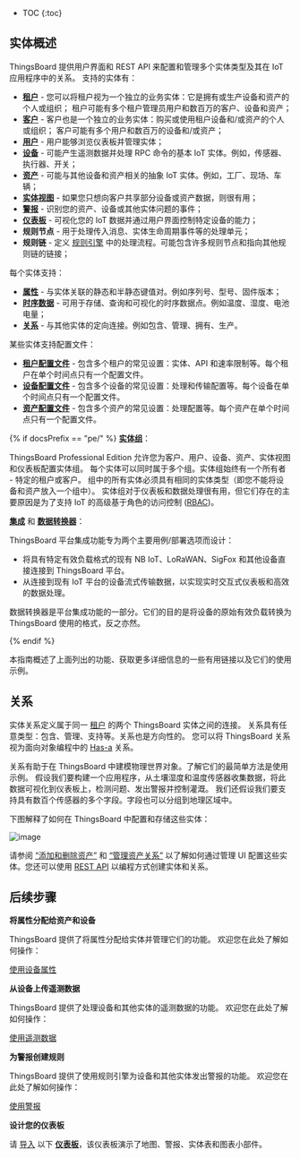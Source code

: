 * TOC
{:toc}

## 实体概述

ThingsBoard 提供用户界面和 REST API 来配置和管理多个实体类型及其在 IoT 应用程序中的关系。
支持的实体有：

- **[租户](/docs/{{docsPrefix}}user-guide/ui/tenants/)** - 您可以将租户视为一个独立的业务实体：它是拥有或生产设备和资产的个人或组织；
租户可能有多个租户管理员用户和数百万的客户、设备和资产；
- **[客户](/docs/{{docsPrefix}}user-guide/ui/customers/)** - 客户也是一个独立的业务实体：购买或使用租户设备和/或资产的个人或组织；
客户可能有多个用户和数百万的设备和/或资产；
- **[用户](/docs/{{docsPrefix}}user-guide/ui/users/)** - 用户能够浏览仪表板并管理实体；
- **[设备](/docs/{{docsPrefix}}user-guide/ui/devices/)** - 可能产生遥测数据并处理 RPC 命令的基本 IoT 实体。例如，传感器、执行器、开关；
- **[资产](/docs/{{docsPrefix}}user-guide/ui/assets/)** - 可能与其他设备和资产相关的抽象 IoT 实体。例如，工厂、现场、车辆；
- **[实体视图](/docs/{{docsPrefix}}user-guide/entity-views/)** - 如果您只想向客户共享部分设备或资产数据，则很有用；
- **[警报](/docs/{{docsPrefix}}user-guide/alarms/)** - 识别您的资产、设备或其他实体问题的事件；
- **[仪表板](/docs/{{docsPrefix}}user-guide/dashboards/)** - 可视化您的 IoT 数据并通过用户界面控制特定设备的能力；
- **规则节点** - 用于处理传入消息、实体生命周期事件等的处理单元；
- **规则链** - 定义 [规则引擎](/docs/{{docsPrefix}}user-guide/rule-engine-2-0/re-getting-started/) 中的处理流程。可能包含许多规则节点和指向其他规则链的链接；

每个实体支持：

- **[属性](/docs/{{docsPrefix}}user-guide/attributes/)** - 与实体关联的静态和半静态键值对。例如序列号、型号、固件版本；
- **[时序数据](/docs/{{docsPrefix}}user-guide/telemetry/)** - 可用于存储、查询和可视化的时序数据点。例如温度、湿度、电池电量；
- **[关系](#relations)** - 与其他实体的定向连接。例如包含、管理、拥有、生产。

某些实体支持配置文件：

- **[租户配置文件](/docs/{{docsPrefix}}user-guide/tenant-profiles/)** - 包含多个租户的常见设置：实体、API 和速率限制等。每个租户在单个时间点只有一个配置文件。
- **[设备配置文件](/docs/{{docsPrefix}}user-guide/device-profiles/)** - 包含多个设备的常见设置：处理和传输配置等。每个设备在单个时间点只有一个配置文件。
- **[资产配置文件](/docs/{{docsPrefix}}user-guide/asset-profiles/)** - 包含多个资产的常见设置：处理配置等。每个资产在单个时间点只有一个配置文件。

{% if docsPrefix == "pe/" %}
**[实体组](/docs/pe/user-guide/groups/)**：

ThingsBoard Professional Edition 允许您为客户、用户、设备、资产、实体视图和仪表板配置实体组。
每个实体可以同时属于多个组。实体组始终有一个所有者 - 特定的租户或客户。
组中的所有实体必须具有相同的实体类型（即您不能将设备和资产放入一个组中）。
实体组对于仪表板和数据处理很有用，但它们存在的主要原因是为了支持 IoT 的高级基于角色的访问控制 ([RBAC](/docs/pe/user-guide/rbac/))。

**[集成](/docs/user-guide/integrations/)** 和 **[数据转换器](/docs/user-guide/integrations/#data-converters)**：

ThingsBoard 平台集成功能专为两个主要用例/部署选项而设计：

- 将具有特定有效负载格式的现有 NB IoT、LoRaWAN、SigFox 和其他设备直接连接到 ThingsBoard 平台。
- 从连接到现有 IoT 平台的设备流式传输数据，以实现实时交互式仪表板和高效的数据处理。

数据转换器是平台集成功能的一部分。它们的目的是将设备的原始有效负载转换为 ThingsBoard 使用的格式，反之亦然。

{% endif %}

本指南概述了上面列出的功能、获取更多详细信息的一些有用链接以及它们的使用示例。

## 关系

实体关系定义属于同一 [租户](/docs/{{docsPrefix}}user-guide/ui/tenants/) 的两个 ThingsBoard 实体之间的连接。
关系具有任意类型：包含、管理、支持等。关系也是方向性的。
您可以将 ThingsBoard 关系视为面向对象编程中的 [Has-a](https://en.wikipedia.org/wiki/Has-a) 关系。

关系有助于在 ThingsBoard 中建模物理世界对象。了解它们的最简单方法是使用示例。
假设我们要构建一个应用程序，从土壤湿度和温度传感器收集数据，将此数据可视化到仪表板上，检测问题、发出警报并控制灌溉。
我们还假设我们要支持具有数百个传感器的多个字段。字段也可以分组到地理区域中。

下图解释了如何在 ThingsBoard 中配置和存储这些实体：

![image](/images/user-guide/entities-and-relations.svg)


请参阅 [“添加和删除资产”](/docs/pe/user-guide/ui/assets/#add-and-delete-assets) 和 [“管理资产关系”](/docs/pe/user-guide/ui/assets/#manage-asset-relations)
以了解如何通过管理 UI 配置这些实体。您还可以使用 [REST API](/docs/reference/rest-client/) 以编程方式创建实体和关系。

## 后续步骤

**将属性分配给资产和设备**

ThingsBoard 提供了将属性分配给实体并管理它们的功能。
欢迎您在此处了解如何操作：
<p><a href="/docs/{{docsPrefix}}user-guide/attributes" class="button">使用设备属性</a></p>


**从设备上传遥测数据**

ThingsBoard 提供了处理设备和其他实体的遥测数据的功能。
欢迎您在此处了解如何操作：
<p><a href="/docs/{{docsPrefix}}user-guide/telemetry" class="button">使用遥测数据</a></p>

**为警报创建规则**

ThingsBoard 提供了使用规则引擎为设备和其他实体发出警报的功能。
欢迎您在此处了解如何操作：
<p><a href="/docs/{{docsPrefix}}user-guide/alarms" class="button">使用警报</a></p>

**设计您的仪表板**

请 [导入](/docs/{{docsPrefix}}user-guide/ui/dashboards/#dashboard-import) 以下 [**仪表板**](/docs/{{docsPrefix}}user-guide/resources/region_fields_dashboard.json)，该仪表板演示了地图、警报、实体表和图表小部件。